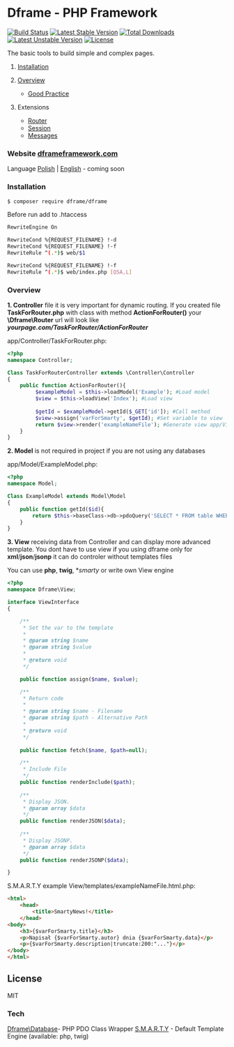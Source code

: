 # Dframe - PHP Framework 

[![Build Status](https://travis-ci.org/dframe/dframe.svg?branch=master)](https://travis-ci.org/dframe/dframe) [![Latest Stable Version](https://poser.pugx.org/dframe/dframe/v/stable)](https://packagist.org/packages/dframe/dframe) [![Total Downloads](https://poser.pugx.org/dframe/dframe/downloads)](https://packagist.org/packages/dframe/dframe) [![Latest Unstable Version](https://poser.pugx.org/dframe/dframe/v/unstable)](https://packagist.org/packages/dframe/dframe) [![License](https://poser.pugx.org/dframe/dframe/license)](https://packagist.org/packages/dframe/dframe)

The basic tools to build simple and complex pages.

1. [Installation](#installation)
2. [Overview](#overview)
	- [Good Practice](docs/overview/GoodPractice.md)

3. Extensions
	- [Router](docs/extensions/Router.md)
	- [Session](docs/extensions/Session.md)
	- [Messages](docs/extensions/Messages.md)

### Website [dframeframework.com](http://dframeframework.com/pl/page/index)   
Language
[Polish](http://dframeframework.com/pl/page/index) | [English](http://dframeframework.com/en/page/index) - coming soon

### Installation

```sh
$ composer require dframe/dframe
```

Before run add to .htaccess 

```sh
RewriteEngine On

RewriteCond %{REQUEST_FILENAME} !-d
RewriteCond %{REQUEST_FILENAME} !-f
RewriteRule ^(.*)$ web/$1

RewriteCond %{REQUEST_FILENAME} !-f
RewriteRule ^(.*)$ web/index.php [QSA,L]
```

### Overview

**1. Controller** 
file it is very important for dynamic routing. If you created file **TaskForRouter.php** with class with method **ActionForRouter()** your **\Dframe\Router** url will look like ***yourpage.com/TaskForRouter/ActionForRouter***

app/Controller/TaskForRouter.php:
```php
<?php
namespace Controller;

Class TaskForRouterController extends \Controller\Controller
{
    public function ActionForRouter(){
         $exampleModel = $this->loadModel('Example'); #Load model
         $view = $this->loadView('Index'); #Load view
         
         $getId = $exampleModel->getId($_GET['id']); #Call method
         $view->assign('varForSmarty', $getId); #Set variable to view
         return $view->render('exampleNameFile'); #Generate view app/View/templates/exampleNameFile.tpl
    }
}


```

**2. Model** 
is not required in project if you are not using any databases

app/Model/ExampleModel.php:
```php
<?php
namespace Model;

Class ExampleModel extends Model\Model
{
    public function getId($id){
        return $this->baseClass->db->pdoQuery('SELECT * FROM table WHERE id = ? LIMIT 1', array($id))->result();
    }
}
```

**3. View** 
receiving data from Controller and can display more advanced template. You dont have to use view if you using dframe only for **xml**/**json**/**jsonp** it can do controler without templates files

You can use **php**, **twig**, **smarty* or write own View engine 

```php
<?php
namespace Dframe\View;

interface ViewInterface
{

    /**
     * Set the var to the template
     *
     * @param string $name 
     * @param string $value
     *
     * @return void
     */

    public function assign($name, $value);

    /**
     * Return code
     *
     * @param string $name - Filename
     * @param string $path - Alternative Path
     *
     * @return void
     */
    
    public function fetch($name, $path=null);

    /**
     * Include File
     */
    public function renderInclude($path);
     
    /**
     * Display JSON.
     * @param array $data
     */
    public function renderJSON($data);
 
    /**
     * Display JSONP.
     * @param array $data
     */
    public function renderJSONP($data);

}
```
S.M.A.R.T.Y example
View/templates/exampleNameFile.html.php:
```html
<html>
    <head>
        <title>SmartyNews!</title>
    </head>
<body>
    <h3>{$varForSmarty.title}</h3>
    <p>Napisał {$varForSmarty.autor} dnia {$varForSmarty.data}</p>
    <p>{$varForSmarty.description|truncate:200:"..."}</p>
</body>
</html>
```


License
----

MIT



### Tech
[Dframe\Database](https://github.com/dusta/Database)- PHP PDO Class Wrapper
[S.M.A.R.T.Y](https://github.com/smarty-php/smarty) - Default Template Engine (available: php, twig)
